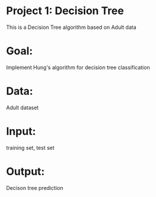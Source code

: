 # Project 1: Decision Tree
This is a Decision Tree algorithm based on Adult data
# Goal: 
Implement Hung's algorithm for decision tree classification
# Data: 
Adult dataset
# Input: 
training set, test set
# Output: 
Decison tree prediction
